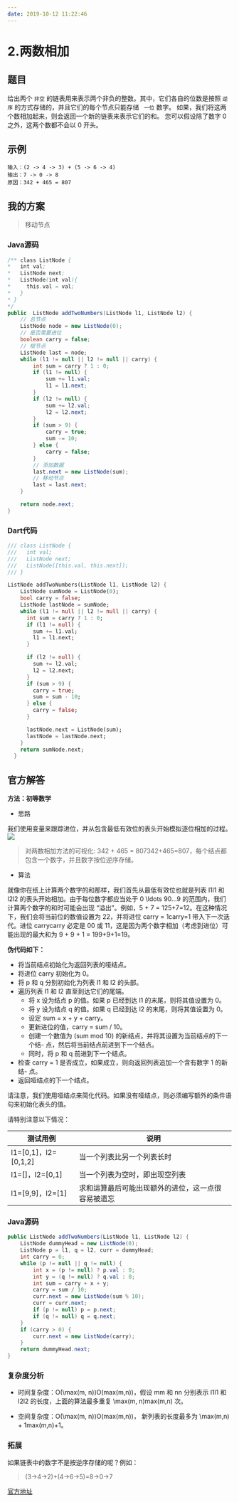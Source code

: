 ```yaml
---
date: 2019-10-12 11:22:46
---
```

# 2.两数相加
## 题目

给出两个 `非空` 的链表用来表示两个非负的整数。其中，它们各自的位数是按照 `逆序` 的方式存储的，并且它们的每个节点只能存储 ` 一位` 数字。
如果，我们将这两个数相加起来，则会返回一个新的链表来表示它们的和。
您可以假设除了数字 0 之外，这两个数都不会以 0 开头。

## 示例
```
输入：(2 -> 4 -> 3) + (5 -> 6 -> 4)
输出：7 -> 0 -> 8
原因：342 + 465 = 807
```
## 我的方案
> 移动节点

### Java源码
```java
/** class ListNode {
*   int val;
*   ListNode next;
*   ListNode(int val){
*     this.val = val;
*   }
* }
*/
public  ListNode addTwoNumbers(ListNode l1, ListNode l2) {
    // 总节点
    ListNode node = new ListNode(0);
    // 是否需要进位
    boolean carry = false;
    // 根节点
    ListNode last = node;
    while (l1 != null || l2 != null || carry) {
        int sum = carry ? 1 : 0;
        if (l1 != null) {
            sum += l1.val;
            l1 = l1.next;
        }
        if (l2 != null) {
            sum += l2.val;
            l2 = l2.next;
        }
        if (sum > 9) {
            carry = true;
            sum -= 10;
        } else {
            carry = false;
        }
        // 添加数据
        last.next = new ListNode(sum);
        // 移动节点
        last = last.next;
    }

    return node.next;
}
```

### Dart代码
```dart
/// class ListNode {
///   int val;
///   ListNode next;
///   ListNode([this.val, this.next]);
/// }

ListNode addTwoNumbers(ListNode l1, ListNode l2) {
    ListNode sumNode = ListNode(0);
    bool carry = false;
    ListNode lastNode = sumNode;
    while (l1 != null || l2 != null || carry) {
      int sum = carry ? 1 : 0;
      if (l1 != null) {
        sum += l1.val;
        l1 = l1.next;
      }

      if (l2 != null) {
        sum += l2.val;
        l2 = l2.next;
      }
      if (sum > 9) {
        carry = true;
        sum = sum - 10;
      } else {
        carry = false;
      }

      lastNode.next = ListNode(sum);
      lastNode = lastNode.next;
    }
    return sumNode.next;
  }
```

## 官方解答
**方法：初等数学**
- 思路

我们使用变量来跟踪进位，并从包含最低有效位的表头开始模拟逐位相加的过程。
![](https://pic.leetcode-cn.com/Figures/2/2_add_two_numbers.svg)
> 对两数相加方法的可视化: 342 + 465 = 807342+465=807，每个结点都包含一个数字，并且数字按位逆序存储。

- 算法

就像你在纸上计算两个数字的和那样，我们首先从最低有效位也就是列表 l1l1 和 l2l2 的表头开始相加。由于每位数字都应当处于 0 \ldots 90…9 的范围内，我们计算两个数字的和时可能会出现 “溢出”。例如，5 + 7 = 125+7=12。在这种情况下，我们会将当前位的数值设置为 22，并将进位 carry = 1carry=1 带入下一次迭代。进位 carrycarry 必定是 00 或 11，这是因为两个数字相加（考虑到进位）可能出现的最大和为 9 + 9 + 1 = 199+9+1=19。

**伪代码如下：**

- 将当前结点初始化为返回列表的哑结点。
- 将进位 carry 初始化为 0。
- 将 p 和 q 分别初始化为列表 l1 和 l2 的头部。
- 遍历列表 l1 和 l2 直至到达它们的尾端。
    - 将 x 设为结点 p 的值。如果 p 已经到达 l1 的末尾，则将其值设置为 0。
    - 将 y 设为结点 q 的值。如果 q 已经到达 l2 的末尾，则将其值设置为 0。
    - 设定 sum = x + y + carry。
    - 更新进位的值，carry = sum / 10。
    - 创建一个数值为 (sum mod 10) 的新结点，并将其设置为当前结点的下一个结- 点，然后将当前结点前进到下一个结点。
    - 同时，将 p 和 q 前进到下一个结点。
- 检查 carry = 1 是否成立，如果成立，则向返回列表追加一个含有数字 1 的新结- 点。
- 返回哑结点的下一个结点。

请注意，我们使用哑结点来简化代码。如果没有哑结点，则必须编写额外的条件语句来初始化表头的值。

请特别注意以下情况：

测试用例|说明
--|--
l1=[0,1]，l2=[0,1,2]|当一个列表比另一个列表长时
l1=[]，l2=[0,1]|当一个列表为空时，即出现空列表
l1=[9,9]，l2=[1]|求和运算最后可能出现额外的进位，这一点很容易被遗忘

### Java源码
```java
public ListNode addTwoNumbers(ListNode l1, ListNode l2) {
    ListNode dummyHead = new ListNode(0);
    ListNode p = l1, q = l2, curr = dummyHead;
    int carry = 0;
    while (p != null || q != null) {
        int x = (p != null) ? p.val : 0;
        int y = (q != null) ? q.val : 0;
        int sum = carry + x + y;
        carry = sum / 10;
        curr.next = new ListNode(sum % 10);
        curr = curr.next;
        if (p != null) p = p.next;
        if (q != null) q = q.next;
    }
    if (carry > 0) {
        curr.next = new ListNode(carry);
    }
    return dummyHead.next;
}
```
### 复杂度分析

- 时间复杂度：O(\max(m, n))O(max(m,n))，假设 mm 和 nn 分别表示 l1l1 和 l2l2 的长度，上面的算法最多重复 \max(m, n)max(m,n) 次。

- 空间复杂度：O(\max(m, n))O(max(m,n))， 新列表的长度最多为 \max(m,n) + 1max(m,n)+1。

### 拓展

如果链表中的数字不是按逆序存储的呢？例如：
> (3→4→2)+(4→6→5)=8→0→7

[官方地址](https://leetcode-cn.com/problems/add-two-numbers/solution/liang-shu-xiang-jia-by-leetcode/)

